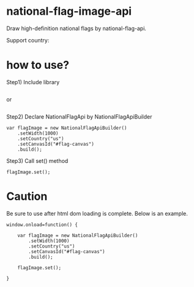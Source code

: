# national-flag-image-api

Draw high-definition national flags by national-flag-api.

Support country:


# how to use?

Step1) Include library
<pre><code><script type="text/javascript"  src="js/national-flag-api-1.0.0.js"></script></code></pre>
or
<pre><code><script type="text/javascript"  src="https://raw.githubusercontent.com/sowon-project/national-flag-image-api/main/docs/js/national-flag-api-1.0.0.js"></script></code></pre>

Step2) Declare NationalFlagApi by NationalFlagApiBuilder
<pre><code>var flagImage = new NationalFlagApiBuilder()
    .setWidth(1000)
    .setCountry("us")
    .setCanvasId("#flag-canvas")
    .build();</code></pre>

Step3) Call set() method
<pre><code>flagImage.set();</code></pre>

# Caution

Be sure to use after html dom loading is complete. Below is an example.

<pre><code>window.onload=function() {

    var flagImage = new NationalFlagApiBuilder()
        .setWidth(1000)
        .setCountry("us")
        .setCanvasId("#flag-canvas")
        .build();

    flagImage.set();

}</code></pre>

